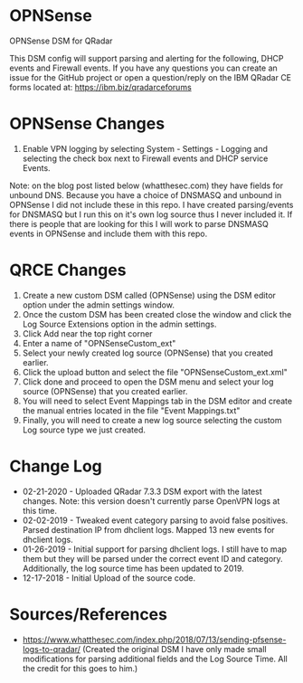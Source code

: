 # OPNSense
OPNSense DSM for QRadar

This DSM config will support parsing and alerting for the following, DHCP events and Firewall events. If you have any questions you can create an issue for the GitHub project or open a question/reply on the IBM QRadar CE forms located at: https://ibm.biz/qradarceforums

# OPNSense Changes
1. Enable VPN logging by selecting System - Settings - Logging and selecting the check box next to Firewall events and DHCP service Events.

Note: on the blog post listed below (whatthesec.com) they have fields for unbound DNS. Because you have a choice of DNSMASQ and unbound in OPNSense I did not include these in this repo. I have created parsing/events for DNSMASQ but I run this on it's own log source thus I never included it. If there is people that are looking for this I will work to parse DNSMASQ events in OPNSense and include them with this repo.

# QRCE Changes
1. Create a new custom DSM called (OPNSense) using the DSM editor option under the admin settings window.
2. Once the custom DSM has been created close the window and click the Log Source Extensions option in the admin settings.
3. Click Add near the top right corner
4. Enter a name of "OPNSenseCustom_ext"
5. Select your newly created log source (OPNSense) that you created earlier.
6. Click the upload button and select the file "OPNSenseCustom_ext.xml"
7. Click done and proceed to open the DSM menu and select your log source (OPNSense) that you created earlier.
8. You will need to select Event Mappings tab in the DSM editor and create the manual entries located in the file "Event Mappings.txt"
9. Finally, you will need to create a new log source selecting the custom Log source type we just created.

# Change Log
  - 02-21-2020 - Uploaded QRadar 7.3.3 DSM export with the latest changes. Note: this version doesn't currently parse OpenVPN logs at this time. 
  - 02-02-2019 - Tweaked event category parsing to avoid false positives. Parsed destination IP from dhclient logs. Mapped 13 new events for dhclient logs.
  - 01-26-2019 - Initial support for parsing dhclient logs. I still have to map them but they will be parsed under the correct event ID and category. Additionally, the log source time has been updated to 2019.
  - 12-17-2018 - Initial Upload of the source code.

# Sources/References
- https://www.whatthesec.com/index.php/2018/07/13/sending-pfsense-logs-to-qradar/ (Created the original DSM I have only made small modifications for parsing additional fields and the Log Source Time. All the credit for this goes to him.)
